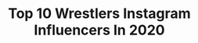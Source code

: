 ---
title: Top 10 Wrestlers Instagram Influencers In 2020
description: >-
  Find top wrestlers Instagram influencers in 2020. Most popular hashtags: #aew #aewdynamite #aewontnt #prowrestling.
platform: Instagram
profiles:
  - username: "hasan_yazdani73"
    fullname: >-
      hasan yazdani73
    location: "Iran"
    followers: 479002
    engagement: 2888
    commentsToLikes: 0.042869
    id: ck15pzye40gmn0i193kktjuhv
    verified: true
    hashtags: ""
  - username: "taylorohlson"
    fullname: >-
      ⚡️T A Y L O R⚡️
    location: "United States"
    followers: 69156
    engagement: 630
    commentsToLikes: 0.044446
    id: ck5qabti3fkvr0i11vdprr2uj
    verified: false
    hashtags: "#seniorszn, #leo, #lanadelray, #nationalanthem"
  - username: "hamedbali60"
    fullname: >-
      hamed
    location: "Japan"
    followers: 4095
    engagement: 2809
    commentsToLikes: 0.080417
    id: ck6u00e7ecx340j7193huun96
    verified: false
    hashtags: "#studiodani"
  - username: "jennyfransson"
    fullname: >-
      Jenny Fransson
    location: "Sweden"
    followers: 7840
    engagement: 910
    commentsToLikes: 0.097997
    id: ck6u5b4ik8lst0j71f40r1aam
    verified: false
    hashtags: "#utangn, #squats, #benchpress, #idrottsgalan"
  - username: "shidahikaru"
    fullname: >-
      Hikaru Shida
    location: ""
    followers: 72542
    engagement: 1287
    commentsToLikes: 0.024846
    id: ck5bta50xflkq0i11cg8igcth
    verified: false
    hashtags: "#nintendoswitch, #tomholland, #aewdark, #gotobed"
  - username: "riho_gtmv"
    fullname: >-
      RIHO 里歩
    location: ""
    followers: 38979
    engagement: 1656
    commentsToLikes: 0.022680
    id: ck6tzuyk0c10n0j71xc3aza7n
    verified: false
    hashtags: "#prowrestler, #aew, #v4, #newgear"
  - username: "brandiwrestling"
    fullname: >-
      Brandi Lauren
    location: "United States"
    followers: 28245
    engagement: 737
    commentsToLikes: 0.026577
    id: ck6tzpruwb4l50j71gp4okjpl
    verified: false
    hashtags: "#nationalsiblingday"
  - username: "realmarkostunt"
    fullname: >-
      Mr. Fun Size
    location: "United States"
    followers: 30319
    engagement: 1014
    commentsToLikes: 0.024661
    id: ck5q3chm9k7mm0i11b2xobb99
    verified: false
    hashtags: "#aewdark, #bigsword, #aewrevolution, #candid"
  - username: "callmekrisstat"
    fullname: >-
      Kris Statlander
    location: "United States"
    followers: 38626
    engagement: 944
    commentsToLikes: 0.024465
    id: ck5cjyl3wvraa0i11no7xou9b
    verified: false
    hashtags: "#wrestling, #facialreconstruction, #womenwrestling, #martz"
  - username: "realfaithmusic"
    fullname: >-
      ⚜️ I AM FAITH ⚜️
    location: "United States"
    followers: 68314
    engagement: 613
    commentsToLikes: 0.048989
    id: ck0vz0i556oq50i19ceuiuqoe
    verified: false
    hashtags: "#alwaysextra, #glory4all, #disruptive, #divingdeep"
---